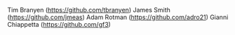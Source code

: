 Tim Branyen (https://github.com/tbranyen)
James Smith (https://github.com/jmeas)
Adam Rotman (https://github.com/adro21)
Gianni Chiappetta (https://github.com/gf3)
